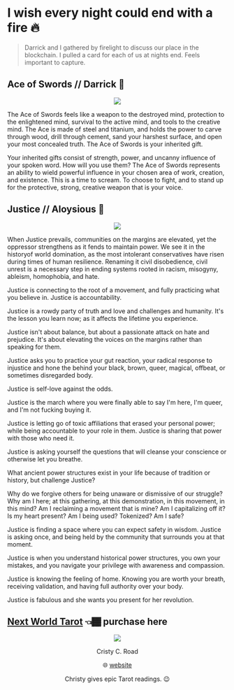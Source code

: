 # I wish every night could end with a fire 🔥 
> Darrick and I gathered by firelight to discuss our place in the blockchain. 
> I pulled a card for each of us at nights end. Feels important to capture. 

## Ace of Swords // Darrick 🦁 

<div align="center">

![](https://media.discordapp.net/attachments/894474009759084564/931117955570360370/USER_SCOPED_TEMP_DATA_orca-image--1661172471.jpeg)

</div>


The Ace of Swords feels like a weapon to the destroyed mind, protection to the enlightened mind, survival to the active mind, and tools to the creative mind. The Ace is made of steel and titanium, and holds the power to carve through wood, drill through cement, sand your harshest surface, and open your most concealed truth. The Ace of Swords is your inherited gift.

Your inherited gifts consist of strength, power, and uncanny influence of your spoken word. How will you use them? The Ace of Swords represents an ability to wield powerful influence in your chosen area of work, creation, and existence. This is a time to scream. To choose to fight, and to stand up for the protective, strong, creative weapon that is your
voice.

## Justice // Aloysious 🦁 

<div align="center">

![](https://media.discordapp.net/attachments/894474009759084564/931117230807203840/USER_SCOPED_TEMP_DATA_orca-image-269045685.jpeg)

</div>

When Justice prevails, communities on the margins are elevated, yet the oppressor strengthens as it fends to maintain power. We see it in the historyof world domination, as the most intolerant conservatives have risen during times of human resilience. Renaming it civil disobedience, civil unrest is a necessary step in ending systems rooted in racism, misogyny, ableism, homophobia, and hate.

Justice is connecting to the root of a movement, and fully practicing what you believe in. Justice is accountability. 

Justice is a rowdy party of truth and love and challenges and humanity. It's the lesson you learn now; as it affects the lifetime you experience.

Justice isn't about balance, but about a passionate attack on hate and prejudice. It's about elevating the voices on the margins rather than speaking for them.

Justice asks you to practice your gut reaction, your radical response to injustice and hone the behind your black, brown, queer, magical, offbeat, or sometimes disregarded body. 

Justice is self-love against the odds. 

Justice is the march where you were finally able to say I'm here, I'm
queer, and I'm not fucking buying it. 

Justice is letting go of toxic affiliations that erased your personal power; while being accountable to your role in them. Justice is sharing that power with those who need it.

Justice is asking yourself the questions that will cleanse your conscience or otherwise let you breathe.

What ancient power structures exist in your life because of tradition or history, but challenge Justice?

Why do we forgive others for being unaware or dismissive of our struggle? Why am I here; at this gathering, at this demonstration, in this movement, in this mind? Am I reclaiming a movement that is mine? Am I capitalizing off it? Is my heart present? Am I being used? Tokenized? Am I safe?

Justice is finding a space where you can expect safety in wisdom. Justice is asking once, and being held by the community that surrounds you at that moment.

Justice is when you understand historical power
structures, you own your mistakes, and you navigate your privilege with awareness and compassion.

Justice is knowing the feeling of home. Knowing you are worth your breath, receiving validation, and having full authority over your body.


Justice is fabulous and she wants you present for her
revolution.

## [Next World Tarot](https://croadcore.bigcartel.com/) 👈🏾 purchase here

<div align="center">

![](https://media.discordapp.net/attachments/894474009759084564/931117231386021888/2_d0bd7d21-b52c-4934-91fa-2af2cfbf429a_1080x.jpg)
 
Cristy C. Road

🌐 [website](https://www.croadcore.org/)

Christy gives epic Tarot readings. 😉 

</div>
